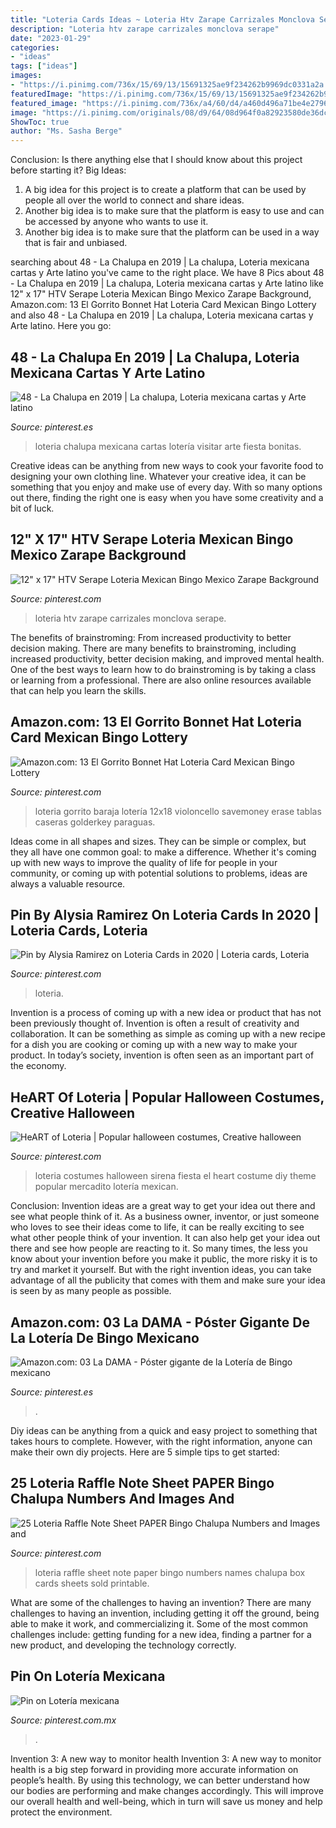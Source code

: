 ```yaml
---
title: "Loteria Cards Ideas ~ Loteria Htv Zarape Carrizales Monclova Serape"
description: "Loteria htv zarape carrizales monclova serape"
date: "2023-01-29"
categories:
- "ideas"
tags: ["ideas"]
images:
- "https://i.pinimg.com/736x/15/69/13/15691325ae9f234262b9969dc0331a2a.jpg"
featuredImage: "https://i.pinimg.com/736x/15/69/13/15691325ae9f234262b9969dc0331a2a.jpg"
featured_image: "https://i.pinimg.com/736x/a4/60/d4/a460d496a71be4e279616b3fb47bd5b0.jpg"
image: "https://i.pinimg.com/originals/08/d9/64/08d964f0a82923580de36dcaf3f06d26.jpg"
ShowToc: true
author: "Ms. Sasha Berge"
---
```



Conclusion: Is there anything else that I should know about this project before starting it?
Big Ideas:
1. A big idea for this project is to create a platform that can be used by people all over the world to connect and share ideas.
2. Another big idea is to make sure that the platform is easy to use and can be accessed by anyone who wants to use it.
3. Another big idea is to make sure that the platform can be used in a way that is fair and unbiased.

	

		
searching about 48 - La Chalupa en 2019 | La chalupa, Loteria mexicana cartas y Arte latino you've came to the right place. We have 8 Pics about 48 - La Chalupa en 2019 | La chalupa, Loteria mexicana cartas y Arte latino like 12&quot; x 17&quot; HTV Serape Loteria Mexican Bingo Mexico Zarape Background, Amazon.com: 13 El Gorrito Bonnet Hat Loteria Card Mexican Bingo Lottery and also 48 - La Chalupa en 2019 | La chalupa, Loteria mexicana cartas y Arte latino. Here you go:
		
    
## 48 - La Chalupa En 2019 | La Chalupa, Loteria Mexicana Cartas Y Arte Latino

<img loading=lazy src="https://i.pinimg.com/originals/08/d9/64/08d964f0a82923580de36dcaf3f06d26.jpg" onerror="this.onerror=null;this.src='https://tse4.mm.bing.net/th?id=OIP.pmHDAdRKz6wWLbSP2AVp1wHaKq&amp;pid=15.1';" alt="48 - La Chalupa en 2019 | La chalupa, Loteria mexicana cartas y Arte latino">

_Source: pinterest.es_

>loteria chalupa mexicana cartas lotería visitar arte fiesta bonitas. 

	

Creative ideas can be anything from new ways to cook your favorite food to designing your own clothing line. Whatever your creative idea, it can be something that you enjoy and make use of every day. With so many options out there, finding the right one is easy when you have some creativity and a bit of luck.

    
## 12&quot; X 17&quot; HTV Serape Loteria Mexican Bingo Mexico Zarape Background

<img loading=lazy src="https://i.pinimg.com/originals/16/0e/aa/160eaaf7615055c5016c2e2d1ca64aa4.jpg" onerror="this.onerror=null;this.src='https://tse4.mm.bing.net/th?id=OIP.7e7K1TuCV23yBpO7H5g--QHaKf&amp;pid=15.1';" alt="12&quot; x 17&quot; HTV Serape Loteria Mexican Bingo Mexico Zarape Background">

_Source: pinterest.com_

>loteria htv zarape carrizales monclova serape. 

	

The benefits of brainstroming: From increased productivity to better decision making.
There are many benefits to brainstroming, including increased productivity, better decision making, and improved mental health. One of the best ways to learn how to do brainstroming is by taking a class or learning from a professional. There are also online resources available that can help you learn the skills.

    
## Amazon.com: 13 El Gorrito Bonnet Hat Loteria Card Mexican Bingo Lottery

<img loading=lazy src="https://i.pinimg.com/736x/15/69/13/15691325ae9f234262b9969dc0331a2a.jpg" onerror="this.onerror=null;this.src='https://tse4.mm.bing.net/th?id=OIP.XjmB6Ea1A0bMb5J1QtrX-gHaLH&amp;pid=15.1';" alt="Amazon.com: 13 El Gorrito Bonnet Hat Loteria Card Mexican Bingo Lottery">

_Source: pinterest.com_

>loteria gorrito baraja lotería 12x18 violoncello savemoney erase tablas caseras golderkey paraguas. 

	

Ideas come in all shapes and sizes. They can be simple or complex, but they all have one common goal: to make a difference. Whether it's coming up with new ways to improve the quality of life for people in your community, or coming up with potential solutions to problems, ideas are always a valuable resource.

    
## Pin By Alysia Ramirez On Loteria Cards In 2020 | Loteria Cards, Loteria

<img loading=lazy src="https://i.pinimg.com/originals/a4/50/e1/a450e111bc1e590324208975c3d70022.jpg" onerror="this.onerror=null;this.src='https://tse2.mm.bing.net/th?id=OIP.SnH-_a7ZBCVDlsKqoLh8ZAHaKt&amp;pid=15.1';" alt="Pin by Alysia Ramirez on Loteria Cards in 2020 | Loteria cards, Loteria">

_Source: pinterest.com_

>loteria. 

	

Invention is a process of coming up with a new idea or product that has not been previously thought of. Invention is often a result of creativity and collaboration. It can be something as simple as coming up with a new recipe for a dish you are cooking or coming up with a new way to make your product. In today’s society, invention is often seen as an important part of the economy.

    
## HeART Of Loteria | Popular Halloween Costumes, Creative Halloween

<img loading=lazy src="https://i.pinimg.com/736x/4b/21/ca/4b21ca0cb69f5487c1d81fdb3ed38852--lenormand-halloween-costumes.jpg" onerror="this.onerror=null;this.src='https://tse2.mm.bing.net/th?id=OIP.Q8qmFR0IPV7cu9Gqjn6rrgHaLt&amp;pid=15.1';" alt="HeART of Loteria | Popular halloween costumes, Creative halloween">

_Source: pinterest.com_

>loteria costumes halloween sirena fiesta el heart costume diy theme popular mercadito lotería mexican. 

	

Conclusion: Invention ideas are a great way to get your idea out there and see what people think of it.
As a business owner, inventor, or just someone who loves to see their ideas come to life, it can be really exciting to see what other people think of your invention. It can also help get your idea out there and see how people are reacting to it. So many times, the less you know about your invention before you make it public, the more risky it is to try and market it yourself. But with the right invention ideas, you can take advantage of all the publicity that comes with them and make sure your idea is seen by as many people as possible.

    
## Amazon.com: 03 La DAMA - Póster Gigante De La Lotería De Bingo Mexicano

<img loading=lazy src="https://i.pinimg.com/736x/a4/60/d4/a460d496a71be4e279616b3fb47bd5b0.jpg" onerror="this.onerror=null;this.src='https://tse2.mm.bing.net/th?id=OIP.N1aUZioIAyg5KUsJxypwwwHaLG&amp;pid=15.1';" alt="Amazon.com: 03 La DAMA - Póster gigante de la Lotería de Bingo mexicano">

_Source: pinterest.es_

>. 

	

Diy ideas can be anything from a quick and easy project to something that takes hours to complete. However, with the right information, anyone can make their own diy projects. Here are 5 simple tips to get started:

    
## 25 Loteria Raffle Note Sheet PAPER Bingo Chalupa Numbers And Images And

<img loading=lazy src="https://i.pinimg.com/736x/9e/06/9a/9e069ac569c2aaab49fc46f2184ea866.jpg" onerror="this.onerror=null;this.src='https://tse4.mm.bing.net/th?id=OIP.sXc4CqNj-j9vJNltfEo8FgHaJ4&amp;pid=15.1';" alt="25 Loteria Raffle Note Sheet PAPER Bingo Chalupa Numbers and Images and">

_Source: pinterest.com_

>loteria raffle sheet note paper bingo numbers names chalupa box cards sheets sold printable. 

	

What are some of the challenges to having an invention?
There are many challenges to having an invention, including getting it off the ground, being able to make it work, and commercializing it. Some of the most common challenges include: getting funding for a new idea, finding a partner for a new product, and developing the technology correctly.

    
## Pin On Lotería Mexicana

<img loading=lazy src="https://i.pinimg.com/736x/48/7e/d4/487ed4d36062ae1b746c62880ad172d8.jpg" onerror="this.onerror=null;this.src='https://tse2.mm.bing.net/th?id=OIP.qQExsnwJOWQtRb-EhyjeRQHaLl&amp;pid=15.1';" alt="Pin on Lotería mexicana">

_Source: pinterest.com.mx_

>. 

	

Invention 3: A new way to monitor health
Invention 3: A new way to monitor health is a big step forward in providing more accurate information on people’s health. By using this technology, we can better understand how our bodies are performing and make changes accordingly. This will improve our overall health and well-being, which in turn will save us money and help protect the environment.

